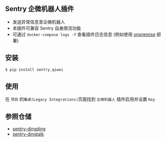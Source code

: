 ## Sentry 企微机器人插件

 - 发送异常信息至企微机器人
 - 本插件可兼容 Sentry 自身限流功能
 - 可通过 `docker-compose logs -f` 查看插件日志信息 (例如使用 [onpremise](https://github.com/getsentry/onpremise) 部署)

## 安装

```bash
$ pip install sentry_qiwei
```

## 使用

在 `项目` 的`集成(Legacy Integrations)`页面找到 `企微机器人` 插件启用并设置 `Key`

## 参照仓储

 - [sentry-dingding](https://github.com/anshengme/sentry-dingding)
 - [sentry-dingtalk](https://github.com/evilbs/sentry-dingtalk)
